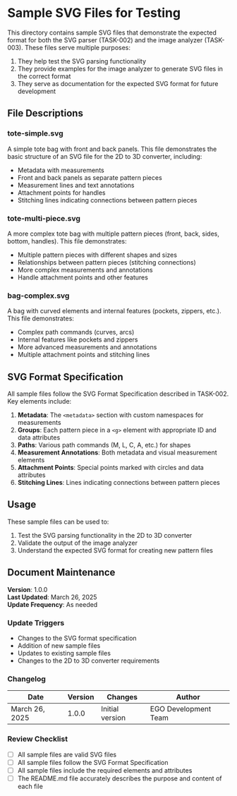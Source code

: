 # Sample SVG Files for Testing

This directory contains sample SVG files that demonstrate the expected format for both the SVG parser (TASK-002) and the image analyzer (TASK-003). These files serve multiple purposes:

1. They help test the SVG parsing functionality
2. They provide examples for the image analyzer to generate SVG files in the correct format
3. They serve as documentation for the expected SVG format for future development

## File Descriptions

### tote-simple.svg

A simple tote bag with front and back panels. This file demonstrates the basic structure of an SVG file for the 2D to 3D converter, including:

- Metadata with measurements
- Front and back panels as separate pattern pieces
- Measurement lines and text annotations
- Attachment points for handles
- Stitching lines indicating connections between pattern pieces

### tote-multi-piece.svg

A more complex tote bag with multiple pattern pieces (front, back, sides, bottom, handles). This file demonstrates:

- Multiple pattern pieces with different shapes and sizes
- Relationships between pattern pieces (stitching connections)
- More complex measurements and annotations
- Handle attachment points and other features

### bag-complex.svg

A bag with curved elements and internal features (pockets, zippers, etc.). This file demonstrates:

- Complex path commands (curves, arcs)
- Internal features like pockets and zippers
- More advanced measurements and annotations
- Multiple attachment points and stitching lines

## SVG Format Specification

All sample files follow the SVG Format Specification described in TASK-002. Key elements include:

1. **Metadata**: The `<metadata>` section with custom namespaces for measurements
2. **Groups**: Each pattern piece in a `<g>` element with appropriate ID and data attributes
3. **Paths**: Various path commands (M, L, C, A, etc.) for shapes
4. **Measurement Annotations**: Both metadata and visual measurement elements
5. **Attachment Points**: Special points marked with circles and data attributes
6. **Stitching Lines**: Lines indicating connections between pattern pieces

## Usage

These sample files can be used to:

1. Test the SVG parsing functionality in the 2D to 3D converter
2. Validate the output of the image analyzer
3. Understand the expected SVG format for creating new pattern files

## Document Maintenance

**Version**: 1.0.0  
**Last Updated**: March 26, 2025  
**Update Frequency**: As needed  

### Update Triggers
- Changes to the SVG format specification
- Addition of new sample files
- Updates to existing sample files
- Changes to the 2D to 3D converter requirements

### Changelog
| Date | Version | Changes | Author |
|------|---------|---------|--------|
| March 26, 2025 | 1.0.0 | Initial version | EGO Development Team |

### Review Checklist
- [ ] All sample files are valid SVG files
- [ ] All sample files follow the SVG Format Specification
- [ ] All sample files include the required elements and attributes
- [ ] The README.md file accurately describes the purpose and content of each file
